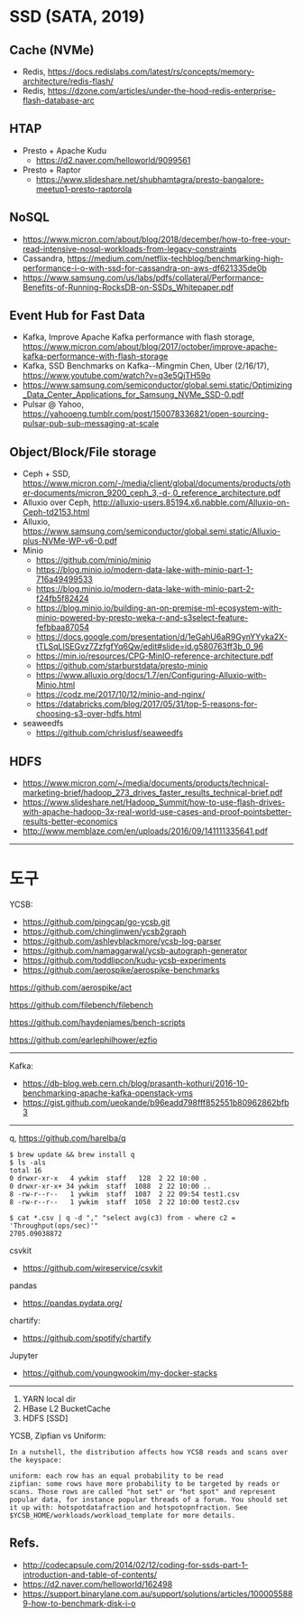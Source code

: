 # SSD (SATA, 2019)

## Cache (NVMe)
 * Redis, https://docs.redislabs.com/latest/rs/concepts/memory-architecture/redis-flash/
 * Redis, https://dzone.com/articles/under-the-hood-redis-enterprise-flash-database-arc

## HTAP
 * Presto + Apache Kudu 
   - https://d2.naver.com/helloworld/9099561
 * Presto + Raptor
   - https://www.slideshare.net/shubhamtagra/presto-bangalore-meetup1-presto-raptorola

## NoSQL
  * https://www.micron.com/about/blog/2018/december/how-to-free-your-read-intensive-nosql-workloads-from-legacy-constraints
  * Cassandra, https://medium.com/netflix-techblog/benchmarking-high-performance-i-o-with-ssd-for-cassandra-on-aws-df621335de0b
  * https://www.samsung.com/us/labs/pdfs/collateral/Performance-Benefits-of-Running-RocksDB-on-SSDs_Whitepaper.pdf

## Event Hub for Fast Data 
 * Kafka, Improve Apache Kafka performance with flash storage, https://www.micron.com/about/blog/2017/october/improve-apache-kafka-performance-with-flash-storage
 * Kafka, SSD Benchmarks on Kafka--Mingmin Chen, Uber (2/16/17), https://www.youtube.com/watch?v=q3e5QjTH59o
 * https://www.samsung.com/semiconductor/global.semi.static/Optimizing_Data_Center_Applications_for_Samsung_NVMe_SSD-0.pdf
 * Pulsar @ Yahoo, https://yahooeng.tumblr.com/post/150078336821/open-sourcing-pulsar-pub-sub-messaging-at-scale

## Object/Block/File storage
  * Ceph + SSD, https://www.micron.com/-/media/client/global/documents/products/other-documents/micron_9200_ceph_3,-d-,0_reference_architecture.pdf
  * Alluxio over Ceph, http://alluxio-users.85194.x6.nabble.com/Alluxio-on-Ceph-td2153.html
  * Alluxio, https://www.samsung.com/semiconductor/global.semi.static/Alluxio-plus-NVMe-WP-v6-0.pdf
  * Minio
    - https://github.com/minio/minio
    - https://blog.minio.io/modern-data-lake-with-minio-part-1-716a49499533
    - https://blog.minio.io/modern-data-lake-with-minio-part-2-f24fb5f82424
    - https://blog.minio.io/building-an-on-premise-ml-ecosystem-with-minio-powered-by-presto-weka-r-and-s3select-feature-fefbbaa87054
    - https://docs.google.com/presentation/d/1eGahU6aR9GynYYyka2X-tTLSqLISEGvz7ZzfgfYq6Qw/edit#slide=id.g580763ff3b_0_96
    - https://min.io/resources/CPG-MinIO-reference-architecture.pdf
    - https://github.com/starburstdata/presto-minio
    - https://www.alluxio.org/docs/1.7/en/Configuring-Alluxio-with-Minio.html
    - https://codz.me/2017/10/12/minio-and-nginx/
    - https://databricks.com/blog/2017/05/31/top-5-reasons-for-choosing-s3-over-hdfs.html
  * seaweedfs
    - https://github.com/chrislusf/seaweedfs

## HDFS
  * https://www.micron.com/~/media/documents/products/technical-marketing-brief/hadoop_273_drives_faster_results_technical-brief.pdf
  * https://www.slideshare.net/Hadoop_Summit/how-to-use-flash-drives-with-apache-hadoop-3x-real-world-use-cases-and-proof-pointsbetter-results-better-economics
  * http://www.memblaze.com/en/uploads/2016/09/141111335641.pdf
----

# 도구

YCSB:
- https://github.com/pingcap/go-ycsb.git
- https://github.com/chinglinwen/ycsb2graph
- https://github.com/ashleyblackmore/ycsb-log-parser
- https://github.com/namaggarwal/ycsb-autograph-generator
- https://github.com/toddlipcon/kudu-ycsb-experiments
- https://github.com/aerospike/aerospike-benchmarks

https://github.com/aerospike/act

https://github.com/filebench/filebench

https://github.com/haydenjames/bench-scripts

https://github.com/earlephilhower/ezfio

----
Kafka:
- https://db-blog.web.cern.ch/blog/prasanth-kothuri/2016-10-benchmarking-apache-kafka-openstack-vms
- https://gist.github.com/ueokande/b96eadd798fff852551b80962862bfb3
----
q, https://github.com/harelba/q

```
$ brew update && brew install q
$ ls -als
total 16
0 drwxr-xr-x   4 ywkim  staff   128  2 22 10:00 .
0 drwxr-xr-x+ 34 ywkim  staff  1088  2 22 10:00 ..
8 -rw-r--r--   1 ywkim  staff  1087  2 22 09:54 test1.csv
8 -rw-r--r--   1 ywkim  staff  1058  2 22 10:00 test2.csv

$ cat *.csv | q -d "," "select avg(c3) from - where c2 = 'Throughput(ops/sec)'"
2705.09038872

```

csvkit
- https://github.com/wireservice/csvkit

pandas
- https://pandas.pydata.org/

chartify:
- https://github.com/spotify/chartify

Jupyter
- https://github.com/youngwookim/my-docker-stacks

----
1. YARN local dir
2. HBase L2 BucketCache
3. HDFS [SSD]

YCSB, Zipfian vs Uniform:
```
In a nutshell, the distribution affects how YCSB reads and scans over the keyspace:

uniform: each row has an equal probability to be read
zipfian: some rows have more probability to be targeted by reads or scans. Those rows are called "hot set" or "hot spot" and represent popular data, for instance popular threads of a forum. You should set it up with: hotspotdatafraction and hotspotopnfraction. See $YCSB_HOME/workloads/workload_template for more details.

```

## Refs.
* http://codecapsule.com/2014/02/12/coding-for-ssds-part-1-introduction-and-table-of-contents/
* https://d2.naver.com/helloworld/162498
* https://support.binarylane.com.au/support/solutions/articles/1000055889-how-to-benchmark-disk-i-o
